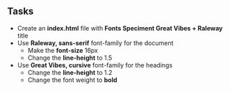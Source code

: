 ## Tasks
* Create an **index.html** file with **Fonts Speciment Great Vibes + Raleway** title 
* Use **Raleway, sans-serif**  font-family for the document
	* Make the **font-size** 16px
	* Change the **line-height** to 1.5
* Use **Great Vibes, cursive** font-family for the headings	
	* Change the **line-height** to 1.2
	* Change the font weight to **bold**
